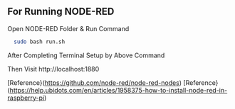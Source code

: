 ## For Running NODE-RED

Open NODE-RED Folder & Run Command

```bash
  sudo bash run.sh
```
After Completing Terminal Setup by Above Command 

Then Visit http://localhost:1880

[Reference}(https://github.com/node-red/node-red-nodes)
[Reference}(https://help.ubidots.com/en/articles/1958375-how-to-install-node-red-in-raspberry-pi)
